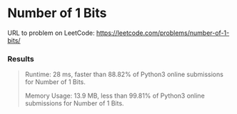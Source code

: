 # Number of 1 Bits

URL to problem on LeetCode: https://leetcode.com/problems/number-of-1-bits/

### Results

> Runtime: 28 ms, faster than 88.82% of Python3 online submissions for Number of 1 Bits.
> 
> Memory Usage: 13.9 MB, less than 99.81% of Python3 online submissions for Number of 1 Bits.